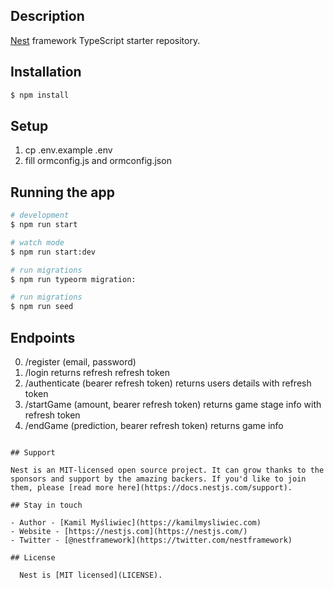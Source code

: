## Description

[Nest](https://github.com/nestjs/nest) framework TypeScript starter repository.

## Installation

```bash
$ npm install
```

## Setup
  1. cp .env.example .env
  2. fill ormconfig.js and ormconfig.json

## Running the app

```bash
# development
$ npm run start

# watch mode
$ npm run start:dev

# run migrations
$ npm run typeorm migration:

# run migrations
$ npm run seed
```


## Endpoints
  0. /register (email, password)
  1. /login  returns refresh refresh token
  2. /authenticate (bearer refresh token) returns users details with refresh token
  3. /startGame (amount, bearer refresh token) returns game stage info with refresh token
  4. /endGame (prediction, bearer refresh token) returns game info

```

## Support

Nest is an MIT-licensed open source project. It can grow thanks to the sponsors and support by the amazing backers. If you'd like to join them, please [read more here](https://docs.nestjs.com/support).

## Stay in touch

- Author - [Kamil Myśliwiec](https://kamilmysliwiec.com)
- Website - [https://nestjs.com](https://nestjs.com/)
- Twitter - [@nestframework](https://twitter.com/nestframework)

## License

  Nest is [MIT licensed](LICENSE).
